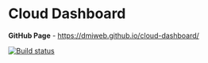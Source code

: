 # Cloud Dashboard

**GitHub Page** - https://dmiweb.github.io/cloud-dashboard/

[![Build status](https://ci.appveyor.com/api/projects/status/3eokcnx7nj8wp8sc?svg=true)](https://ci.appveyor.com/project/dmiweb/cloud-dashboard)

